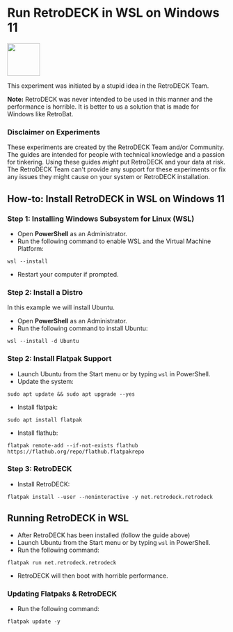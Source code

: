 # Run RetroDECK in WSL on Windows 11

<img src="../../../wiki_icons/pixelitos/windows.png" width="75">


This experiment was initiated by a stupid idea in the RetroDECK Team. 

**Note:** RetroDECK was never intended to be used in this manner and the performance is horrible. It is better to us a solution that is made for Windows like RetroBat.

### Disclaimer on Experiments 

These experiments are created by the RetroDECK Team and/or Community. The guides are intended for people with technical knowledge and a passion for tinkering. Using these guides *might* put RetroDECK and your data at risk. The RetroDECK Team can't provide any support for these experiments or fix any issues they might cause on your system or RetroDECK installation.

## How-to: Install RetroDECK in WSL on Windows 11

### Step 1: Installing Windows Subsystem for Linux (WSL)

- Open **PowerShell** as an Administrator.
- Run the following command to enable WSL and the Virtual Machine Platform:
    
```
wsl --install
```

- Restart your computer if prompted.

### Step 2: Install a Distro

In this example we will install Ubuntu.

- Open **PowerShell** as an Administrator.
- Run the following command to install Ubuntu:

```
wsl --install -d Ubuntu
```

### Step 2: Install Flatpak Support

- Launch Ubuntu from the Start menu or by typing `wsl` in PowerShell.
- Update the system:

```
sudo apt update && sudo apt upgrade --yes
```

- Install flatpak:

```
sudo apt install flatpak
```

- Install flathub:

```
flatpak remote-add --if-not-exists flathub https://flathub.org/repo/flathub.flatpakrepo
```

### Step 3: RetroDECK

- Install RetroDECK:

```
flatpak install --user --noninteractive -y net.retrodeck.retrodeck
```

## Running RetroDECK in WSL

- After RetroDECK has been installed (follow the guide above)
- Launch Ubuntu from the Start menu or by typing `wsl` in PowerShell.
- Run the following command:

```
flatpak run net.retrodeck.retrodeck
```

- RetroDECK will then boot with horrible performance.

### Updating Flatpaks & RetroDECK

- Run the following command:

```
flatpak update -y
```

